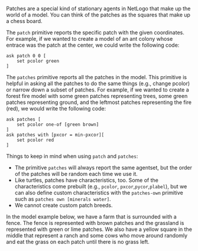 Patches are a special kind of stationary agents in NetLogo that make up the world of a model. You can think of the patches as the squares that make up a chess board. 



The `patch` primitive reports the specific patch with the given coordinates. For example, if we wanted to create a model of an ant colony whose entrace was the patch at the center, we could write the following code:



```
ask patch 0 0 [
	set pcolor green
]
```

 

The `patches` primitive reports all the patches in the model. This primitive is helpful in asking all the patches to do the same things (e.g., change pcolor) or narrow down a subset of patches. For example, if we wanted to create a forest fire model with some green patches representing trees, some green patches representing ground, and the leftmost patches representing the fire (red), we would write the following code:



```
ask patches [
	set pcolor one-of [green brown]
]
ask patches with [pxcor = min-pxcor][
	set pcolor red
]
```



Things to keep in mind when using `patch` and `patches`:

* The primitive `patches` will always report the same agentset, but the order of the patches will be random each time we use it.
* Like turtles, patches have characteristics, too. Some of the characteristics come prebuilt (e.g., `pcolor`, `pxcor`,`pycor`,`plabel`), but we can also define custom characteristics with the `patches-own` primitive such as `patches own [minerals water]`.
* We cannot create custom patch breeds.



In the model example below, we have a farm that is surrounded with a fence. The fence is represented with brown patches and the grassland is represented with green or lime patches. We also have a yellow square in the middle that represent a ranch and some cows who move around randomly and eat the grass on each patch until there is no grass left.

